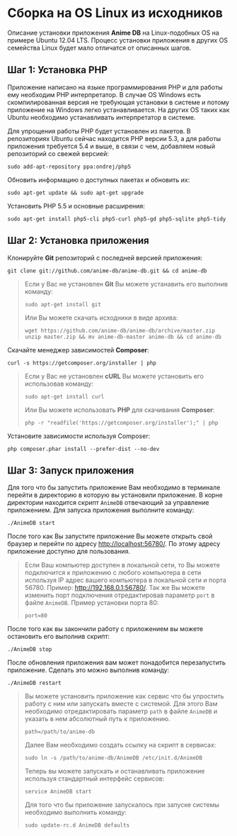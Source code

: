 # Сборка на OS Linux из исходников

Описание установки приложения **Anime DB** на Linux-подобных OS на примере Ubuntu 12.04 LTS.
Процесс установки приложения в других OS семейства Linux будет мало отличатся от описанных шагов.

<a name="stap-1"></a>

## Шаг 1: Установка PHP

Приложение написано на языке программирования PHP и для работы ему необходим PHP интерпретатор. В случае OS Windows
есть скомпилированная версия не требующая установки в системе и потому приложение на Windows легко устанавливается. На
других OS таких как Ubuntu необходимо устанавливать интерпретатор в системе.

Для упрощения работы PHP будет установлен из пакетов. В репозиториях Ubuntu сейчас находится PHP версии 5.3, а для
работы приложения требуется 5.4 и выше, в связи с чем, добавляем новый репозиторий со свежей версией:

    sudo add-apt-repository ppa:ondrej/php5

Обновить информацию о доступных пакетах и обновить их:

    sudo apt-get update && sudo apt-get upgrade

Установить PHP 5.5 и основные расширения:

    sudo apt-get install php5-cli php5-curl php5-gd php5-sqlite php5-tidy

<a name="stap-2"></a>

## Шаг 2: Установка приложения

Клонируйте **Git** репозиторий с последней версией приложения:

    git clone git://github.com/anime-db/anime-db.git && cd anime-db

> Если у Вас не установлен **Git** Вы можете устанавить его выполнив команду:
> ```
> sudo apt-get install git
> ```
> Или Вы можете скачать исходники в виде архива:
> ```
> wget https://github.com/anime-db/anime-db/archive/master.zip
> unzip master.zip && mv anime-db-master anime-db && cd anime-db
> ```

Скачайте менеджер зависимостей **Composer**:

    curl -s https://getcomposer.org/installer | php

> Если у Вас не установлен **cURL** Вы можете установить его использовав команду:
> ```
> sudo apt-get install curl
> ```
> Или Вы можете использовать **PHP** для скачивания **Composer**:
> ```
> php -r "readfile('https://getcomposer.org/installer');" | php
> ```

Установите зависимости используя Composer:

    php composer.phar install --prefer-dist --no-dev

<a name="stap-3"></a>

## Шаг 3: Запуск приложения

Для того что бы запустить приложение Вам необходимо в терминале перейти в директорию в которую вы
установили приложение. В корне директории находится скрипт `AnimeDB` отвечающий за управление приложением.
Для запуска приложения выполните команду:

    ./AnimeDB start

После того как Вы запустите приложение Вы можете открыть свой браузер и перейти по адресу <http://localhost:56780/>. По этому адресу
приложение доступно для пользования.

> Если Ваш компьютер доступен в локальной сети, то Вы можете подключится к приложению с любого компьютера в сети
используя IP адрес вашего компьютера в локальной сети и порта 56780. Пример: <http://192.168.0.1:56780/>. Так же Вы можете
изменить порт подключения отредактировав параметр `port` в файле `AnimeDB`. Пример установки порта 80:
> ```
> port=80
> ```

После того как вы закончили работу с приложением вы можете остановить его выполнив скрипт:

    ./AnimeDB stop

После обновления приложения вам может понадобится перезапустить приложение. Сделать это можно выполнив команду:

    ./AnimeDB restart

> Вы можете установить приложение как сервис что бы упростить работу с ним или запускать вместе с системой. Для этого
Вам необходимо отредактировать параметр `path` в файле `AnimeDB` и указать в нем абсолютный путь к приложению.
> ```
> path=/path/to/anime-db
> ```
> Далее Вам необходимо создать ссылку на скрипт в сервисах:
> ```
> sudo ln -s /path/to/anime-db/AnimeDB /etc/init.d/AnimeDB
> ```
> Теперь вы можете запускать и останавливать приложение используя стандартный интерфейс сервисов:
> ```
> service AnimeDB start
> ```
> Для того что бы приложение запускалось при запуске системы необходимо выполнить команду:
> ```
> sudo update-rc.d AnimeDB defaults
> ```